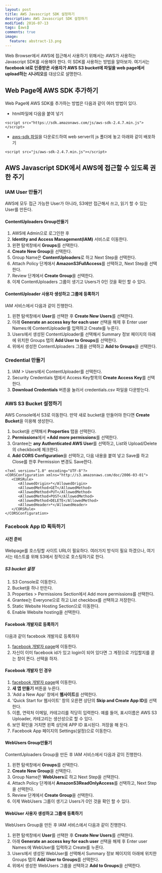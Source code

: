 ```yaml
---
layout: post
title: AWS Javascript SDK 설정하기
description: AWS Javascript SDK 설정하기
modified: 2016-07-13
tags: [aws]
comments: true
image:
  feature: abstract-13.png
---
```

Web Browser에서 AWS에 접근해서 사용하기 위해서는 AWS가 사용하는 Javascript SDK를 사용해야 한다. 이 SDK를 사용하는 방법을 알아보자. 여기서는 **facebook id로 인증받은 사용자가 AWS S3 bucket에 파일을 web page에서 upload하는 시나리오**를 대상으로 설명한다. 

## Web Page에 AWS SDK 추가하기

Web Page에 AWS SDK를 추가하는 방법은 다음과 같이 여러 방법이 있다. 

- html파일에 다음을 붙여 넣기

```
<script src="https://sdk.amazonaws.com/js/aws-sdk-2.4.7.min.js"></script>
```

- [aws-sdk 파일](https://sdk.amazonaws.com/js/aws-sdk-2.4.7.min.js)을 다운로드하여 web server의 js 폴더에 놓고 아래와 같이 배포하기

```
<script src="js/aws-sdk-2.4.7.min.js"></script>
```

## AWS Javascript SDK에서 AWS에 접근할 수 있도록 권한 주기

### IAM User 만들기

AWS에 모두 접근 가능한 User가 아니라, S3에만 접근해서 쓰고, 읽기 할 수 있는 User를 만든다. 

#### ContentUploaders Group만들기 

1. AWS에 Admin으로 로그인한 후
2. **Identity and Access Management(IAM)** 서비스로 이동한다.
3. 왼편 탐색창에서 **Groups**를 선택한다.
4. **Create New Group**을 선택한다.
5. Group Name은 **ContentUploaders**로 하고 Next Step을 선택한다.
6. Attach Policy 단계애서 **AmazonS3FullAccess**를 선택하고, Next Step을 선택한다.
7. Review 단계에서 **Create Group**을 선택한다.
8. 이제 ContentUploaders 그룹이 생기고 Users가 0인 것을 확인 할 수 있다.

#### ContentUploader 사용자 생성하고 그룹에 등록하기 

IAM 서비스에서 다음과 같이 진행한다. 

1. 왼편 탐색창에서 **User**를 선택한 후 **Create New Users**를 선택한다.
2. 아래 **Generate an access key for each user** 선택을 해제 후 Enter user Names:에 ContentUploader를 입력하고 Create를 누른다.
3. Users에서 생성된 ContentUploader를 선택해서 Summary 정보 페이지의 아래에 위치한 Groups 탭의 **Add User to Groups**를 선택한다.
4. 위에서 생성한 ContentUploaders 그룹을 선택하고 **Add to Groups**을 선택한다.

### Credential 만들기 

1. IAM > Users에서 ContentUploader를 선택한다. 
2. Security Credentials 탭에서 Access Key항목의 **Create Access Key**를 선택한다. 
3. **Download Credentials** 버튼을 눌러서 credentials.csv 파일을 다운받는다. 

### AWS S3 Bucket 설정하기 

AWS Console에서 S3로 이동한다. 만약 새로 bucket을 만들어야 한다면 **Create Bucket**을 이용해 생성한다. 

1. bucket을 선택해서 **Properties** 탭을 선택한다. 
2. **Permissions**에서 **+Add more permissions**를 선택한다. 
3. Grantee는 **any Authenticated AWS User**를 선택하고, List와 Upload/Delete의 checkbox에 체크한다. 
4. **Add CORS Configuration**을 선택하고, 다음 내용을 붙여 넣고 Save를 하고 Close를 한후 Permission 변경도 Save한다. 

```
<?xml version="1.0" encoding="UTF-8"?>
<CORSConfiguration xmlns="http://s3.amazonaws.com/doc/2006-03-01">
   <CORSRule>
      <AllowedOrigin>*</AllowedOrigin>
      <AllowedMethod>GET</AllowedMethod>
      <AllowedMethod>PUT</AllowedMethod>
      <AllowedMethod>POST</AllowedMethod>
      <AllowedMethod>DELETE</AllowedMethod>
      <AllowedHeader>*</AllowedHeader>
   </CORSRule>
</CORSConfiguration>
```

### Facebook App ID 획득하기 

#### 사전 준비 

Webpage를 호스팅할 사이트 URL이 필요하다. 여러가지 방식이 필요 하겠으나, 여기서는 테스트를 위해 S3에서 정적으로 호스팅하기로 한다. 

##### S3 bucket 설정

1. S3 Console로 이동한다. 
2. Bucket을 하나 만든다. 
3. Properties > Permissions Section에서 Add more permissions를 선택한다. 
4. Grantee는 Everyone으로 하고 List checkbox를 선택하고 저장한다. 
5. Static Website Hosting Section으로 이동한다. 
6. Enable Website hosting을 선택한다. 




#### Facebook 개발자로 등록하기

다음과 같이 facebook 개발자로 등록하자 

1. [facebook 개발자 page](https://developers.facebook.com/apps)에 이동한다. 
2. 자신이 이미 facebook id가 있고 login이 되어 있다면 그 계정으로 가입할지를 묻는 창이 뜬다. 선택을 하자. 

#### Facebook 개발자 인 경우 

1. [facebook 개발자 page](https://developers.facebook.com/apps)에 이동한다. 
2. **새 앱 만들기** 버튼을 누른다. 
3. 'Add a New App' 창에서 **웹사이트**를 선택한다. 
4. 'Quick Start for 웹사이트' 창의 오른편 상단의 **Skip and Create App ID**를 선택한다. 
5. 이름, 연락처 이메일, 카테고리를 적당히 입력한다. 예를 들어, 표시이름은 AWS S3 Uploader, 카테고리는 생산성으로 할 수 있다. 
6. 보안 확인을 거치면 왼쪽 상단에 APP ID 표시된다. 저장을 해 둔다. 
7. Facebook App 페이지의 Settings(설정)으로 이동한다. 
































#### WebUsers Group만들기 

ContentUploaders Group을 만든 후 IAM 서비스에서 다음과 같이 진행한다. 

1. 왼편 탐색창에서 **Groups**를 선택한다.
2. **Create New Group**을 선택한다.
3. Group Name은 **WebUsers**로 하고 Next Step을 선택한다.
4. Attach Policy 단계애서 **AmazonS3ReadOnlyAccess**를 선택하고, Next Step을 선택한다.
5. Review 단계에서 **Create Group**을 선택한다.
6. 이제 WebUsers 그룹이 생기고 Users가 0인 것을 확인 할 수 있다.

#### WebUser 사용자 생성하고 그룹에 등록하기 

WebUsers Group을 만든 후 IAM 서비스에서 다음과 같이 진행한다. 

1. 왼편 탐색창에서 **User**를 선택한 후 **Create New Users**를 선택한다.
2. 아래 **Generate an access key for each user** 선택을 해제 후 Enter user Names:에 WebUser를 입력하고 Create를 누른다.
3. Users에서 생성된 WebUser를 선택해서 Summary 정보 페이지의 아래에 위치한 Groups 탭의 **Add User to Groups**를 선택한다.
4. 위에서 생성한 WebUsers 그룹을 선택하고 **Add to Groups**을 선택한다.

